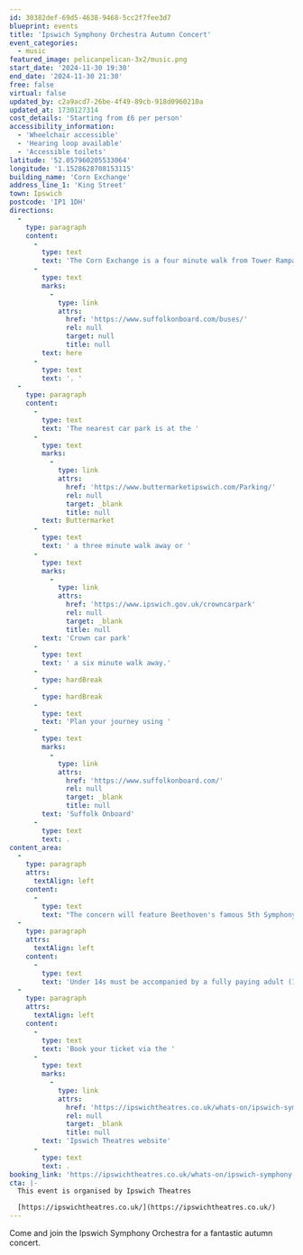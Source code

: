 ```yaml
---
id: 30382def-69d5-4638-9468-5cc2f7fee3d7
blueprint: events
title: 'Ipswich Symphony Orchestra Autumn Concert'
event_categories:
  - music
featured_image: pelicanpelican-3x2/music.png
start_date: '2024-11-30 19:30'
end_date: '2024-11-30 21:30'
free: false
virtual: false
updated_by: c2a9acd7-26be-4f49-89cb-918d0960210a
updated_at: 1730127314
cost_details: 'Starting from £6 per person'
accessibility_information:
  - 'Wheelchair accessible'
  - 'Hearing loop available'
  - 'Accessible toilets'
latitude: '52.057960205533064'
longitude: '1.1528628708153115'
building_name: 'Corn Exchange'
address_line_1: 'King Street'
town: Ipswich
postcode: 'IP1 1DH'
directions:
  -
    type: paragraph
    content:
      -
        type: text
        text: 'The Corn Exchange is a four minute walk from Tower Ramparts bus station in the town centre - see the latest bus timetables '
      -
        type: text
        marks:
          -
            type: link
            attrs:
              href: 'https://www.suffolkonboard.com/buses/'
              rel: null
              target: null
              title: null
        text: here
      -
        type: text
        text: '. '
  -
    type: paragraph
    content:
      -
        type: text
        text: 'The nearest car park is at the '
      -
        type: text
        marks:
          -
            type: link
            attrs:
              href: 'https://www.buttermarketipswich.com/Parking/'
              rel: null
              target: _blank
              title: null
        text: Buttermarket
      -
        type: text
        text: ' a three minute walk away or '
      -
        type: text
        marks:
          -
            type: link
            attrs:
              href: 'https://www.ipswich.gov.uk/crowncarpark'
              rel: null
              target: _blank
              title: null
        text: 'Crown car park'
      -
        type: text
        text: ' a six minute walk away.'
      -
        type: hardBreak
      -
        type: hardBreak
      -
        type: text
        text: 'Plan your journey using '
      -
        type: text
        marks:
          -
            type: link
            attrs:
              href: 'https://www.suffolkonboard.com/'
              rel: null
              target: _blank
              title: null
        text: 'Suffolk Onboard'
      -
        type: text
        text: .
content_area:
  -
    type: paragraph
    attrs:
      textAlign: left
    content:
      -
        type: text
        text: "The concern will feature Beethoven's famous 5th Symphony and Dvorak's iconic cello concerto. We are delighted to welcome soloist, Adrian Brendel."
  -
    type: paragraph
    attrs:
      textAlign: left
    content:
      -
        type: text
        text: 'Under 14s must be accompanied by a fully paying adult (18+).'
  -
    type: paragraph
    attrs:
      textAlign: left
    content:
      -
        type: text
        text: 'Book your ticket via the '
      -
        type: text
        marks:
          -
            type: link
            attrs:
              href: 'https://ipswichtheatres.co.uk/whats-on/ipswich-symphony-orchestra-autumn-concert/'
              rel: null
              target: _blank
              title: null
        text: 'Ipswich Theatres website'
      -
        type: text
        text: .
booking_link: 'https://ipswichtheatres.co.uk/whats-on/ipswich-symphony-orchestra-autumn-concert/'
cta: |-
  This event is organised by Ipswich Theatres

  [https://ipswichtheatres.co.uk/](https://ipswichtheatres.co.uk/)
---
```

Come and join the Ipswich Symphony Orchestra for a fantastic autumn concert.